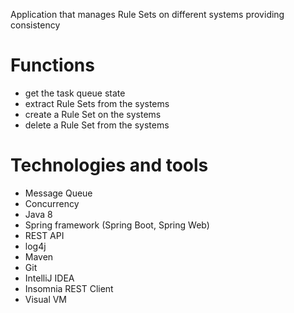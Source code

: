 Application that manages Rule Sets on different systems providing consistency

# Functions
* get the task queue state
* extract Rule Sets from the systems
* create a Rule Set on the systems
* delete a Rule Set from the systems

# Technologies and tools
* Message Queue
* Concurrency
* Java 8
* Spring framework (Spring Boot, Spring Web)
* REST API
* log4j
* Maven
* Git
* IntelliJ IDEA
* Insomnia REST Client
* Visual VM
